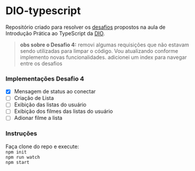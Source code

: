 # DIO-typescript


Repositório criado para resolver os [desafios](https://github.com/lira1705/mentoria-typescript/tree/main/src/desafios) propostos na aula de Introdução Prática ao TypeScript da [DIO](dio.me).

 
>**obs sobre o Desafio 4:** 
removi algumas requisições que não estavam sendo utilizadas para limpar o código. Vou atualizando conforme implemento novas funcionalidades.
adicionei um index para navegar entre os desafios

### Implementações Desafio 4
- [x] Mensagem de status ao conectar
- [ ] Criação de Lista
- [ ] Exibição das listas do usuário
- [ ] Exibição dos filmes das listas do usuário
- [ ] Adionar filme a lista

### Instruções
Faça clone do repo e execute:  
``npm init``  
``npm run watch``  
``npm start``
